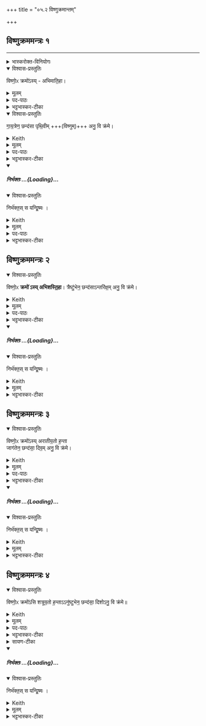 +++
title = "०५.२ विष्णुक्रमान्तम्"

+++
## विष्णुक्रममन्त्रः १
_______
<details><summary>भास्करोक्त-विनियोगः</summary>

9-12विष्णुक्रमान् क्रामति - विष्णोः क्रमोसीति ॥ 'विष्णुमुखा वै देवाः' इत्यादि ब्राह्मणम् ।
</details>
<details open><summary>विश्वास-प्रस्तुतिः</summary>

विष्णो॒ᳵ क्रमो॑ऽस्य् - अभिमाति॒हा।
</details>
<details><summary>मूलम्</summary>

विष्णो॒ᳵ क्रमो॑ऽस्यभिमाति॒हा ।
</details>
<details><summary>पद-पाठः</summary>

विष्णोः॑ । क्रमः॑ । अ॒सि॒ । अ॒भि॒मा॒ति॒हेत्य॑भिमाति-हा । 
</details>


<details><summary>भट्टभास्कर-टीका</summary>

**विष्णोर्** भगवतस्त्रीन् लोकान् क्रामतः यः **क्रमः** पदविक्षेपः स एव त्वम् **असि** यो ममासि । विष्णोर् आत्मनश् चाभेदोपचाराद् एवम् उच्यते । ब्राह्मणं च भवति 'विष्णुरेव भूत्वा यजमानः' इत्यादि । 'नोदात्तोपदेशस्य' इति वृद्ध्यभावः ।

क्रमो विशेष्यते - **अभिमातिहा** अभिमातिः पाप्मा तस्य हन्ता त्वमसि, यतो विष्णोः क्रमोसि ।

यद्वा - यो **विष्णोः क्रमोस्यभिमातिहा** त्रिविक्रमरूपस्य भगवतः विष्णोः सर्वलोकाक्रमणक्षमः क्रमः पदविक्षेपः सर्वानिष्टहन्ता स एव त्वम् **असि** यो मदीयः क्रमः; 'अतस्तादृशेन त्वयानुक्रमेण विक्रमणेनाभिजयामि सर्वमप्रतिबन्धेन । 'वृत्तिसर्गतायनेषु क्रमः' इत्यात्मनेपदम् ।

</details>



<details open><summary>विश्वास-प्रस्तुतिः</summary>

गा॒य॒त्रेण॒ छन्द॑सा पृथि॒वीम् +++(विष्णुम्)+++ अनु॒ वि क्र॑मे।
</details>
<details><summary>Keith</summary>

Thou art the step of Visnu, smiting enmity; with the Gayatri metre I step across the earth;
</details>
<details><summary>मूलम्</summary>

गा॒य॒त्रेण॒ छन्द॑सा पृथि॒वीमनु॒ वि क्र॑मे ।
</details>
<details><summary>पद-पाठः</summary>

गा॒य॒त्रेण॑ । छन्द॑सा । पृ॒थि॒वीम् । अनु॑ । वीति॑ । क्र॒मे॒ । 
</details>

<details><summary>भट्टभास्कर-टीका</summary>

पूर्वं देवा गायत्र्यादिभिश् छन्दोभिः पृथिव्य्-आदीन् लोकान् अभ्यजयन्; अत इदमुच्यते - **गायत्रेण** छन्दसेति । गायत्र्याद्यात्मकत्वाच् च पृथिव्यादीनाम् । यथोक्तं - 'गायत्री वै पृथिवी' इत्यादि । तद्वदहमपि गायत्रेण छन्दसा पृथिवीमनुविक्रम इति । गायत्र्येव **गायत्रम्** । 'छन्दसः प्रत्ययविधाने नपुंसके स्वार्थ उपसङ्ख्यानम्' इत्यण्प्रत्ययः ।

पूर्वं विष्णुना क्रान्तां **पृथिवीं** पश्चादिदानीम् अहं **विक्रम** इत्यनोरर्थः ।
</details>
<div class="js_include" includetitle="false" newlevelforh1="5" unfilled url="/vedAH_yajuH/taittirIyam/sArasvata-vibhAgaH/saMhitA/yajuH/sarva-prastutiH/1/6_aiShTika-yAjamAnAdi/05_viShNukramAntam/nirbhaktaH.md">
<details open><summary><h5>निर्भक्तः ...{Loading}...</h5></summary>
<details open><summary>विश्वास-प्रस्तुतिः</summary>

निर्भ॑क्त॒स् स यन्द्वि॒ष्मः ।
</details>
<details><summary>Keith</summary>

excluded is he whom we hate.
</details>
<details><summary>मूलम्</summary>

निर्भ॑क्त॒स्स यन्द्वि॒ष्मः ।
</details>
<details><summary>पद-पाठः</summary>

निर्भ॑क्त॒ इति॒ निः-भ॒क्तः॒ । सः । यम् । द्वि॒ष्मः । 3
</details>

<details><summary>भट्टभास्कर-टीका</summary>

इत्थं यस्माद्विष्णुरेव भूत्वाहं विक्रमे त्वं च यथा विष्णोः क्रमोसि अतो निर्भक्तः स मया क्रान्तया इतः पृथिव्या स निर्भक्तः निर्वासितो विनाशितोस्तु यं द्विष्मः । उपक्रमे श्रुतत्वादभिमातिर्गम्यते । 'गतिरनन्तरः' इति गतेः प्रकृतिस्वरत्वम् । एतेनोत्तरे व्याख्याताः ।
</details>
</details>
</div>  


## विष्णुक्रममन्त्रः २
<details open><summary>विश्वास-प्रस्तुतिः</summary>

विष्णो॒ᳵ **क्रमो॑ ऽस्य् अभिशस्ति॒हा**।
त्रैष्टु॑भेन॒ छन्द॑साऽन्तरि॑क्ष॒म् अनु॒ वि क्र॑मे।
</details>
<details><summary>Keith</summary>

Thou art the step of Visnu, smiting imprecations; with the Tristubh metre I step across the atmosphere;
</details>
<details><summary>मूलम्</summary>

विष्णो॒ᳵ क्रमो॑ऽस्यभिशस्ति॒हा त्रैष्टु॑भेन॒ छन्द॑सान्तरि॑क्ष॒मनु॒ वि क्र॑मे।
</details>
<details><summary>पद-पाठः</summary>

विष्णोः॑ । क्रमः॑ । अ॒सि॒ । अ॒भि॒श॒स्ति॒हेत्य॑भिशस्ति-हा । त्रैष्टु॑भेन । छन्द॑सा । अ॒न्तरि॑क्षम् । अनु॑ । वीति॑ । क्र॒मे॒ । 
</details>

<details><summary>भट्टभास्कर-टीका</summary>

अभिशस्तिरभिशंसनं अकृतगर्होक्तिः । त्रिष्टुब्जगत्यनुष्टुप्शब्देभ्य उत्सादित्वादञ्, 'छन्दसः प्रत्ययविधाने' इत्यस्य प्राग्दीव्यतीयत्वात् ।
</details>
<div class="js_include" includetitle="false" newlevelforh1="5" unfilled url="/vedAH_yajuH/taittirIyam/sArasvata-vibhAgaH/saMhitA/yajuH/sarva-prastutiH/1/6_aiShTika-yAjamAnAdi/05_viShNukramAntam/nirbhaktaH.md">
<details open><summary><h5>निर्भक्तः ...{Loading}...</h5></summary>
<details open><summary>विश्वास-प्रस्तुतिः</summary>

निर्भ॑क्त॒स् स यन्द्वि॒ष्मः ।
</details>
<details><summary>Keith</summary>

excluded is he whom we hate.
</details>
<details><summary>मूलम्</summary>

निर्भ॑क्त॒स्स यन्द्वि॒ष्मः ।
</details>
<details><summary>भट्टभास्कर-टीका</summary>

इत्थं यस्माद्विष्णुरेव भूत्वाहं विक्रमे त्वं च यथा विष्णोः क्रमोसि अतो निर्भक्तः स मया क्रान्तया इतः पृथिव्या स निर्भक्तः निर्वासितो विनाशितोस्तु यं द्विष्मः । उपक्रमे श्रुतत्वादभिमातिर्गम्यते । 'गतिरनन्तरः' इति गतेः प्रकृतिस्वरत्वम् । एतेनोत्तरे व्याख्याताः ।
</details>
</details>
</div>  


## विष्णुक्रममन्त्रः ३
<details open><summary>विश्वास-प्रस्तुतिः</summary>

विष्णो॒ᳵ क्रमो॑ऽस्य् अरातीय॒तो ह॒न्ता  
जाग॑तेन॒ छन्द॑सा॒ दिव॒म् अनु॒ वि क्र॑मे।
</details>
<details><summary>Keith</summary>

Thou art the step of Visnu, smiter of him who practiseth evil;  
with the Jagati metre I step across the sky;
</details>
<details><summary>मूलम्</summary>

विष्णो॒ᳵ क्रमो॑ऽस्यरातीय॒तो ह॒न्ता जाग॑तेन॒ छन्द॑सा॒ दिव॒मनु॒ वि क्र॑मे।
</details>

<details><summary>पद-पाठः</summary>

विष्णोः॑ । क्रमः॑ । अ॒सि॒ । अ॒रा॒ती॒य॒तः । ह॒न्ता । जाग॑तेन । छन्द॑सा । दिव॑म् । अनु॑ । वीति॑ । क्र॒मे॒ । 
</details>

<details><summary>भट्टभास्कर-टीका</summary>

अरातीयतः अरातित्वमस्माकमिच्छतः, अरातिं वात्मन इच्छतः हन्ता हन्तुमर्हः । 'अर्हे कृत्यतृचश्च' इति तृच् । 'शतुरनुमः' इति षष्ठ्या उदात्तत्वम् । हननशीलो वा हन्ता । ताच्च्छीलिकस्तृन् छान्दसमन्तोदातत्वम् ।
अरातीयत इति द्वितीयाबहुवचनम् ।
</details>

<div class="js_include" includetitle="false" newlevelforh1="5" unfilled url="/vedAH_yajuH/taittirIyam/sArasvata-vibhAgaH/saMhitA/yajuH/sarva-prastutiH/1/6_aiShTika-yAjamAnAdi/05_viShNukramAntam/nirbhaktaH.md">
<details open><summary><h5>निर्भक्तः ...{Loading}...</h5></summary>
<details open><summary>विश्वास-प्रस्तुतिः</summary>

निर्भ॑क्त॒स् स यन्द्वि॒ष्मः ।
</details>
<details><summary>Keith</summary>

excluded is he whom we hate.
</details>
<details><summary>मूलम्</summary>

निर्भ॑क्त॒स्स यन्द्वि॒ष्मः ।
</details>
<details><summary>भट्टभास्कर-टीका</summary>

इत्थं यस्माद्विष्णुरेव भूत्वाहं विक्रमे त्वं च यथा विष्णोः क्रमोसि अतो निर्भक्तः स मया क्रान्तया इतः पृथिव्या स निर्भक्तः निर्वासितो विनाशितोस्तु यं द्विष्मः । उपक्रमे श्रुतत्वादभिमातिर्गम्यते । 'गतिरनन्तरः' इति गतेः प्रकृतिस्वरत्वम् । एतेनोत्तरे व्याख्याताः ।
</details>
</details>
</div>  



## विष्णुक्रममन्त्रः ४
<details open><summary>विश्वास-प्रस्तुतिः</summary>

विष्णो॒ᳵ क्रमो॑ऽसि शत्रूय॒तो ह॒न्ताऽऽनु॑ष्टुभेन॒ छन्द॑सा॒ दिशोऽनु॒ वि क्र॑मे॥
</details>
<details><summary>Keith</summary>

Thou art the step of Visnu, smiter of the hostile one;  
with the Anustubh metre I stop across the quarters;
</details>
<details><summary>मूलम्</summary>

विष्णो॒ᳵ क्रमो॑ऽसि शत्रूय॒तो ह॒न्ताऽऽनु॑ष्टुभेन॒ छन्द॑सा॒ दिशोऽनु॒ वि क्र॑मे॥
</details>
<details><summary>पद-पाठः</summary>

विष्णोः॑ । क्रमः॑ । अ॒सि॒ । श॒त्रू॒य॒त इति॑ शत्रु-य॒तः । ह॒न्ता । आनु॑ष्टुभे॒नेत्यानु॑-स्तु॒भे॒न॒ । छन्द॑सा । दिशः॑ । अनु॑ । वीति॑ । क्र॒मे॒ ।
</details>

<details><summary>भट्टभास्कर-टीका</summary>

एवं शत्रूयत इत्यत्रापि  +++(द्वितीयाबहुवचनम् ।)+++ वेदितव्यम् ॥

इति षष्ठे पञ्चमोनुवाकः ॥
</details>

<details><summary>सायण-टीका</summary>

शत्रुत्वं हिंसकत्वं, तदिच्छन्तो वैरिणः शत्रूयतः(न्तः)। चतुर्थप्रक्रमस्तान्हन्ति।  
इति षष्ठे पञ्चमोनुवाकः ॥

</details>

<div class="js_include" includetitle="false" newlevelforh1="5" unfilled url="/vedAH_yajuH/taittirIyam/sArasvata-vibhAgaH/saMhitA/yajuH/sarva-prastutiH/1/6_aiShTika-yAjamAnAdi/05_viShNukramAntam/nirbhaktaH.md">
<details open><summary><h5>निर्भक्तः ...{Loading}...</h5></summary>
<details open><summary>विश्वास-प्रस्तुतिः</summary>

निर्भ॑क्त॒स् स यन्द्वि॒ष्मः ।
</details>
<details><summary>Keith</summary>

excluded is he whom we hate.
</details>
<details><summary>मूलम्</summary>

निर्भ॑क्त॒स्स यन्द्वि॒ष्मः ।
</details>
<details><summary>भट्टभास्कर-टीका</summary>

इत्थं यस्माद्विष्णुरेव भूत्वाहं विक्रमे त्वं च यथा विष्णोः क्रमोसि अतो निर्भक्तः स मया क्रान्तया इतः पृथिव्या स निर्भक्तः निर्वासितो विनाशितोस्तु यं द्विष्मः । उपक्रमे श्रुतत्वादभिमातिर्गम्यते । 'गतिरनन्तरः' इति गतेः प्रकृतिस्वरत्वम् । एतेनोत्तरे व्याख्याताः ।
</details>
</details>
</div>  

